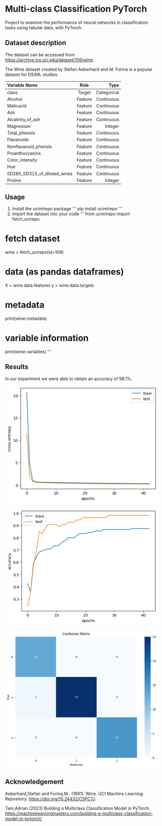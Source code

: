 # Multi-class Classification PyTorch
 Project to examine the performance of neural networks in classification tasks using tabular data, with PyTorch. 


## Dataset description

The dataset can be accessed from <a href="https://archive.ics.uci.edu/dataset/109/wine ">https://archive.ics.uci.edu/dataset/109/wine </a> . 

The Wine dataset created by Stefan Aeberhard and M. Forina is a popular dataset for DS/ML studies.

| Variable Name| Role | Type |
|:-------------|:--------------:|--------------:|
| class      | Target         | Categorical       |
| Alcohol        | Feature       | Continuous         |
| Malicacid        | Feature       | Continuous         |
| Ash        | Feature       | Continuous         |
| Alcalinity_of_ash        | Feature       | Continuous         |
| Magnesium        | Feature       | Integer         |
| Total_phenols       | Feature       | Continuous         |
| Flavanoids       | Feature       | Continuous         |
| Nonflavanoid_phenols        | Feature       | Continuous         |
| Proanthocyanins        | Feature       | Continuous         |
| Color_intensity       | Feature       | Continuous         |
| Hue        | Feature       | Continuous         |
| 0D280_0D315_of_diluted_wines        | Feature       | Continuous         |
| Proline        | Feature       | Integer         |

## Usage

1. Install the ucimlrepo package
'''
pip install ucimlrepo
'''
2. Import the dataset into your code
'''
from ucimlrepo import fetch_ucirepo 
  
# fetch dataset 
wine = fetch_ucirepo(id=109) 
  
# data (as pandas dataframes) 
X = wine.data.features 
y = wine.data.targets 
  
# metadata 
print(wine.metadata) 
  
# variable information 
print(wine.variables) 
'''
## Results

In our experiment we were able to obtain an accuracy of 98.1%. 

![Cross-entropy Loss Plot](cross_entropy_loss.png)

![Accuracy Plot](accuracy.png)

![Confusion Matrix](confusion_matrix.png)

## Acknowledgement

Aeberhard,Stefan and Forina,M.. (1991). Wine. UCI Machine Learning Repository. https://doi.org/10.24432/C5PC7J.

Tam,Adrian.(2023).Building a Multiclass Classification Model in PyTorch. https://machinelearningmastery.com/building-a-multiclass-classification-model-in-pytorch/ 


